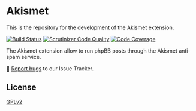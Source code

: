 # Akismet

This is the repository for the development of the Akismet extension.

[![Build Status](https://travis-ci.org/phpbb-extensions/akismet.png)](https://travis-ci.org/phpbb-extensions/akismet)
[![Scrutinizer Code Quality](https://scrutinizer-ci.com/g/phpbb-extensions/akismet/badges/quality-score.png?b=master)](https://scrutinizer-ci.com/g/phpbb-extensions/akismet/?branch=master)
[![Code Coverage](https://scrutinizer-ci.com/g/phpbb-extensions/akismet/badges/coverage.png?b=master)](https://scrutinizer-ci.com/g/phpbb-extensions/akismet/?branch=master)

The Akismet extension allow to run phpBB posts through the Akismet anti-spam service.

🐞 [Report bugs](https://github.com/phpbb-extensions/akismet/issues) to our Issue Tracker.

## License

[GPLv2](license.txt)
